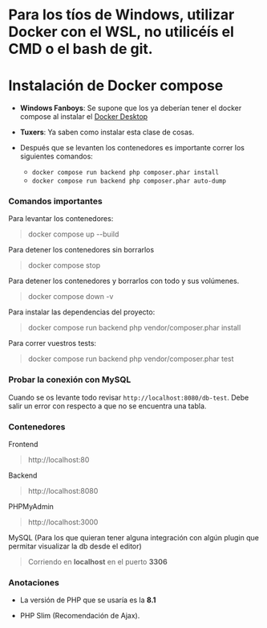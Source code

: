 # Para los tíos de Windows, **utilizar Docker con el WSL**, no utilicéís el CMD o el bash de git.

# Instalación de Docker compose

- **Windows Fanboys**: Se supone que los ya deberían tener el docker compose al
  instalar el [Docker Desktop](https://docs.docker.com/compose/install/)

- **Tuxers**: Ya saben como instalar esta clase de cosas.

- Después que se levanten los contenedores es importante correr los siguientes
  comandos:

    - `docker compose run backend php composer.phar install`
    - `docker compose run backend php composer.phar auto-dump`

### Comandos importantes

Para levantar los contenedores:

> docker compose up --build

Para detener los contenedores sin borrarlos

> docker compose stop

Para detener los contenedores y borrarlos con todo y sus volúmenes.

> docker compose down -v

Para instalar las dependencias del proyecto:

> docker compose run backend php vendor/composer.phar install

Para correr vuestros tests:

> docker compose run backend php vendor/composer.phar test

### Probar la conexión con MySQL

Cuando se os levante todo revisar `http://localhost:8080/db-test`. Debe salir un
error con respecto a que no se encuentra una tabla.

### Contenedores

Frontend

> http://localhost:80

Backend

> http://localhost:8080

PHPMyAdmin

> http://localhost:3000

MySQL (Para los que quieran tener alguna integración con algún plugin que
permitar visualizar la db desde el editor)

> Corriendo en **localhost** en el puerto **3306**

### Anotaciones

- La versión de PHP que se usaría es la **8.1**

- PHP Slim (Recomendación de Ajax).
